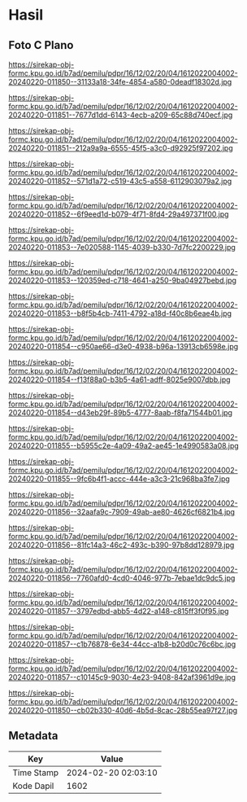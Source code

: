 # Hasil

## Foto C Plano

https://sirekap-obj-formc.kpu.go.id/b7ad/pemilu/pdpr/16/12/02/20/04/1612022004002-20240220-011850--31133a18-34fe-4854-a580-0deadf18302d.jpg

https://sirekap-obj-formc.kpu.go.id/b7ad/pemilu/pdpr/16/12/02/20/04/1612022004002-20240220-011851--7677d1dd-6143-4ecb-a209-65c88d740ecf.jpg

https://sirekap-obj-formc.kpu.go.id/b7ad/pemilu/pdpr/16/12/02/20/04/1612022004002-20240220-011851--212a9a9a-6555-45f5-a3c0-d92925f97202.jpg

https://sirekap-obj-formc.kpu.go.id/b7ad/pemilu/pdpr/16/12/02/20/04/1612022004002-20240220-011852--571d1a72-c519-43c5-a558-6112903079a2.jpg

https://sirekap-obj-formc.kpu.go.id/b7ad/pemilu/pdpr/16/12/02/20/04/1612022004002-20240220-011852--6f9eed1d-b079-4f71-8fd4-29a497371f00.jpg

https://sirekap-obj-formc.kpu.go.id/b7ad/pemilu/pdpr/16/12/02/20/04/1612022004002-20240220-011853--7e020588-1145-4039-b330-7d7fc2200229.jpg

https://sirekap-obj-formc.kpu.go.id/b7ad/pemilu/pdpr/16/12/02/20/04/1612022004002-20240220-011853--120359ed-c718-4641-a250-9ba04927bebd.jpg

https://sirekap-obj-formc.kpu.go.id/b7ad/pemilu/pdpr/16/12/02/20/04/1612022004002-20240220-011853--b8f5b4cb-7411-4792-a18d-f40c8b6eae4b.jpg

https://sirekap-obj-formc.kpu.go.id/b7ad/pemilu/pdpr/16/12/02/20/04/1612022004002-20240220-011854--c950ae66-d3e0-4938-b96a-13913cb6598e.jpg

https://sirekap-obj-formc.kpu.go.id/b7ad/pemilu/pdpr/16/12/02/20/04/1612022004002-20240220-011854--f13f88a0-b3b5-4a61-adff-8025e9007dbb.jpg

https://sirekap-obj-formc.kpu.go.id/b7ad/pemilu/pdpr/16/12/02/20/04/1612022004002-20240220-011854--d43eb29f-89b5-4777-8aab-f8fa71544b01.jpg

https://sirekap-obj-formc.kpu.go.id/b7ad/pemilu/pdpr/16/12/02/20/04/1612022004002-20240220-011855--b5955c2e-4a09-49a2-ae45-1e4990583a08.jpg

https://sirekap-obj-formc.kpu.go.id/b7ad/pemilu/pdpr/16/12/02/20/04/1612022004002-20240220-011855--9fc6b4f1-accc-444e-a3c3-21c968ba3fe7.jpg

https://sirekap-obj-formc.kpu.go.id/b7ad/pemilu/pdpr/16/12/02/20/04/1612022004002-20240220-011856--32aafa9c-7909-49ab-ae80-4626cf6821b4.jpg

https://sirekap-obj-formc.kpu.go.id/b7ad/pemilu/pdpr/16/12/02/20/04/1612022004002-20240220-011856--81fc14a3-46c2-493c-b390-97b8dd128979.jpg

https://sirekap-obj-formc.kpu.go.id/b7ad/pemilu/pdpr/16/12/02/20/04/1612022004002-20240220-011856--7760afd0-4cd0-4046-977b-7ebae1dc9dc5.jpg

https://sirekap-obj-formc.kpu.go.id/b7ad/pemilu/pdpr/16/12/02/20/04/1612022004002-20240220-011857--3797edbd-abb5-4d22-a148-c815ff3f0f95.jpg

https://sirekap-obj-formc.kpu.go.id/b7ad/pemilu/pdpr/16/12/02/20/04/1612022004002-20240220-011857--c1b76878-6e34-44cc-a1b8-b20d0c76c6bc.jpg

https://sirekap-obj-formc.kpu.go.id/b7ad/pemilu/pdpr/16/12/02/20/04/1612022004002-20240220-011857--c10145c9-9030-4e23-9408-842af3961d9e.jpg

https://sirekap-obj-formc.kpu.go.id/b7ad/pemilu/pdpr/16/12/02/20/04/1612022004002-20240220-011850--cb02b330-40d6-4b5d-8cac-28b55ea97f27.jpg


## Metadata

| Key        | Value               |
| ---------- | ------------------- |
| Time Stamp | 2024-02-20 02:03:10 |
| Kode Dapil | 1602                |



